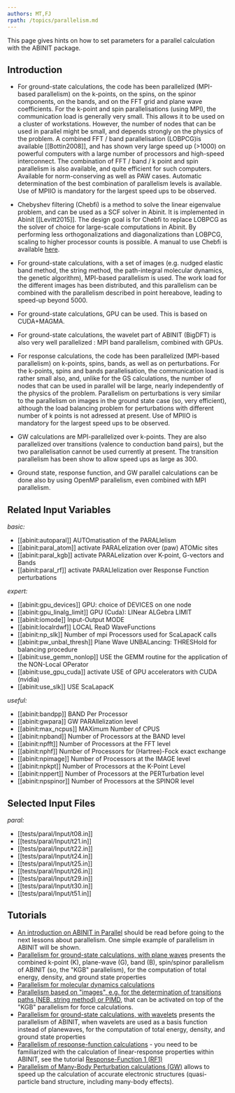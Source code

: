 ```yaml
---
authors: MT,FJ
rpath: /topics/parallelism.md
---
```

<!--
This file is automatically generated by mksite.py. All changes will be lost.
Change the input yaml files or the python code
-->

This page gives hints on how to set parameters for a parallel calculation with the ABINIT package.

## Introduction

* For ground-state calculations, the code has been parallelized (MPI-based parallelism) on the k-points, on the spins, on the spinor components, on the bands, and on the FFT grid and plane wave coefficients. For the k-point and spin parallelisations (using MPI), the communication load is generally very small. This allows it to be used on a cluster of workstations. However, the number of nodes that can be used in parallel might be small, and depends strongly on the physics of the problem. A combined FFT / band parallelisation (LOBPCG)is available [[Bottin2008]], and has shown very large speed up (>1000) on powerful computers with a large number of processors and high-speed interconnect. The combination of FFT / band / k point and spin parallelism is also available, and quite efficient for such computers. Available for norm-conserving as well as PAW cases. Automatic determination of the best combination of parallelism levels is available. Use of MPIIO is mandatory for the largest speed ups to be observed. 
* Chebyshev filtering (Chebfi) is a method to solve the linear eigenvalue problem, and can be used as a SCF solver in Abinit. It is implemented in Abinit [[Levitt2015]]. The design goal is for Chebfi to replace LOBPCG as the solver of choice for large-scale computations in Abinit. By performing less orthogonalizations and diagonalizations than LOBPCG, scaling to higher processor counts is possible. A manual to use Chebfi is available [here](../documents/howto_chebfi.pdf). 
* For ground-state calculations, with a set of images (e.g. nudged elastic band method, the string method, the path-integral molecular dynamics, the genetic algorithm), MPI-based parallelism is used. The work load for the different images has been distributed, and this parallelism can be combined with the parallelism described in point hereabove, leading to speed-up beyond 5000. 
* For ground-state calculations, GPU can be used. This is based on CUDA+MAGMA. 
  

* For ground-state calculations, the wavelet part of ABINIT (BigDFT) is also very well parallelized : MPI band parallelism, combined with GPUs. 
* For response calculations, the code has been parallelized (MPI-based parallelism) on k-points, spins, bands, as well as on perturbations. For the k-points, spins and bands parallelisation, the communication load is rather small also, and, unlike for the GS calculations, the number of nodes that can be used in parallel will be large, nearly independently of the physics of the problem. Parallelism on perturbations is very similar to the parallelism on images in the ground state case (so, very efficient), although the load balancing problem for perturbations with different number of k points is not adressed at present. Use of MPIIO is mandatory for the largest speed ups to be observed. 
  

* GW calculations are MPI-parallelized over k-points. They are also parallelized over transitions (valence to conduction band pairs), but the two parallelisation cannot be used currently at present. The transition parallelism has been show to allow speed ups as large as 300. 
  

* Ground state, response function, and GW parallel calculations can be done also by using OpenMP parallelism, even combined with MPI parallelism. 



## Related Input Variables

*basic:*

- [[abinit:autoparal]]  AUTOmatisation of the PARALlelism
- [[abinit:paral_atom]]  activate PARALelization over (paw) ATOMic sites
- [[abinit:paral_kgb]]  activate PARALelization over K-point, G-vectors and Bands
- [[abinit:paral_rf]]  activate PARALlelization over Response Function perturbations
 
*expert:*

- [[abinit:gpu_devices]]  GPU: choice of DEVICES on one node
- [[abinit:gpu_linalg_limit]]  GPU (Cuda): LINear ALGebra LIMIT
- [[abinit:iomode]]  Input-Output MODE
- [[abinit:localrdwf]]  LOCAL ReaD WaveFunctions
- [[abinit:np_slk]]  Number of mpi Processors used for ScaLapacK calls
- [[abinit:pw_unbal_thresh]]  Plane Wave UNBALancing: THRESHold for balancing procedure
- [[abinit:use_gemm_nonlop]]  USE the GEMM routine for the application of the NON-Local OPerator
- [[abinit:use_gpu_cuda]]  activate USE of GPU accelerators with CUDA (nvidia)
- [[abinit:use_slk]]  USE ScaLapacK
 
*useful:*

- [[abinit:bandpp]]  BAND Per Processor
- [[abinit:gwpara]]  GW PARAllelization level
- [[abinit:max_ncpus]]  MAXimum Number of CPUS
- [[abinit:npband]]  Number of Processors at the BAND level
- [[abinit:npfft]]  Number of Processors at the FFT level
- [[abinit:nphf]]  Number of Processors for (Hartree)-Fock exact exchange
- [[abinit:npimage]]  Number of Processors at the IMAGE level
- [[abinit:npkpt]]  Number of Processors at the K-Point Level
- [[abinit:nppert]]  Number of Processors at the PERTurbation level
- [[abinit:npspinor]]  Number of Processors at the SPINOR level
 

## Selected Input Files

*paral:*

- [[tests/paral/Input/t08.in]]
- [[tests/paral/Input/t21.in]]
- [[tests/paral/Input/t22.in]]
- [[tests/paral/Input/t24.in]]
- [[tests/paral/Input/t25.in]]
- [[tests/paral/Input/t26.in]]
- [[tests/paral/Input/t29.in]]
- [[tests/paral/Input/t30.in]]
- [[tests/paral/Input/t51.in]]
 

## Tutorials

* [An introduction on ABINIT in Parallel](../../tutorial/generated_files/lesson_basepar.html) should be read before going to the next lessons about parallelism. One simple example of parallelism in ABINIT will be shown.
* [Parallelism for ground-state calculations, with plane waves](../../tutorial/generated_files/lesson_paral_gspw.html) presents the combined k-point (K), plane-wave (G), band (B), spin/spinor parallelism of ABINIT (so, the "KGB" parallelism), for the computation of total energy, density, and ground state properties 
* [Parallelism for molecular dynamics calculations](../../tutorial/generated_files/lesson_paral_moldyn.html)
* [Parallelism based on "images", e.g. for the determination of transitions paths (NEB, string method) or PIMD](../../tutorial/generated_files/lesson_paral_images.html), that can be activated on top of the "KGB" parallelism for force calculations.
* [Parallelism for ground-state calculations, with wavelets](../../tutorial/generated_files/lesson_paral_gswvl.html) presents the parallelism of ABINIT, when wavelets are used as a basis function instead of planewaves, for the computation of total energy, density, and ground state properties
* [Parallelism of response-function calculations](../../tutorial/generated_files/lesson_paral_dfpt.html) \- you need to be familiarized with the calculation of linear-response properties within ABINIT, see the tutorial [ Response-Function 1 (RF1)](../../tutorial/generated_files/lesson_rf1.html)
* [Parallelism of Many-Body Perturbation calculations (GW)](../../tutorial/generated_files/lesson_paral_mbt.html) allows to speed up the calculation of accurate electronic structures (quasi-particle band structure, including many-body effects).

